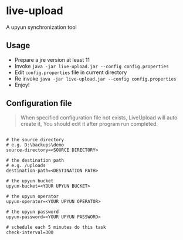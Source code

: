 # live-upload

A upyun synchronization tool

## Usage

- Prepare a jre version at least 11
- Invoke `java -jar live-upload.jar --config config.properties`
- Edit `config.properties` file in current directory
- Re invoke `java -jar live-upload.jar --config config.properties`
- Enjoy!

## Configuration file

> When specified configuration file not exists, LiveUpload will auto create it, You should edit it after program run completed.

```properties

# the source directory
# e.g. D:\backups\demo
source-directory=<SOURCE DIRECTORY>

# the destination path
# e.g. /uploads
destination-path=<DESTINATION PATH>

# the upyun bucket
upyun-bucket=<YOUR UPYUN BUCKET>

# the upyun operator
upyun-operator=<YOUR UPYUN OPERATOR>

# the upyun password
upyun-password=<YOUR UPYUN PASSWORD>

# schedule each 5 minutes do this task
check-interval=300


```
